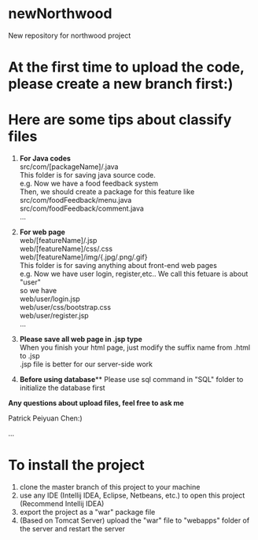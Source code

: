 # newNorthwood
New repository for northwood project

# At the first time to upload the code, please create a new branch first:)

# Here are some tips about classify files

1. **For Java codes**</br>
src/com/[packageName]/.java</br>
This folder is for saving java source code.</br>
e.g. Now we have a food feedback system</br>
Then, we should create a package for this feature like</br>
src/com/foodFeedback/menu.java</br>
src/com/foodFeedback/comment.java</br>
...</br>

2. **For web page**</br>
web/[featureName]/.jsp</br>
web/[featureName]/css/.css</br>
web/[featureName]/img/{.jpg/.png/.gif}</br>
This folder is for saving anything about front-end web pages</br>
e.g. Now we have user login, register,etc.. We call this fetuare is about "user"</br>
so we have</br>
web/user/login.jsp</br>
web/user/css/bootstrap.css</br>
web/user/register.jsp</br>
...</br>

3. **Please save all web page in .jsp type**</br>
When you finish your html page, just modify the suffix name from .html to .jsp</br>
.jsp file is better for our server-side work</br>

4. ****Before using database******
Please use sql command in "SQL" folder to initialize the database first

**Any questions about upload files, feel free to ask me**</br>

Patrick Peiyuan Chen:)

...
# To install the project
1. clone the master branch of this project to your machine
2. use any IDE (Intellij IDEA, Eclipse, Netbeans, etc.) to open this project (Recommend Intellij IDEA)
3. export the project as a "war" package file
4. (Based on Tomcat Server) upload the "war" file to "webapps" folder of the server and restart the server
